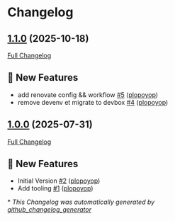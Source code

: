 # Changelog

## [1.1.0](https://github.com/plopoyop/ansible-role-zoraxy/tree/1.1.0) (2025-10-18)

[Full Changelog](https://github.com/plopoyop/ansible-role-zoraxy/compare/1.0.0...1.1.0)

## 🚀 New Features

- add renovate config && workflow [\#5](https://github.com/plopoyop/ansible-role-zoraxy/pull/5) ([plopoyop](https://github.com/plopoyop))
- remove devenv et migrate to devbox [\#4](https://github.com/plopoyop/ansible-role-zoraxy/pull/4) ([plopoyop](https://github.com/plopoyop))

## [1.0.0](https://github.com/plopoyop/ansible-role-zoraxy/tree/1.0.0) (2025-07-31)

[Full Changelog](https://github.com/plopoyop/ansible-role-zoraxy/compare/2c1d79cc6cf382a06f5d17e5ac3976ea77fc4a0d...1.0.0)

## 🚀 New Features

- Initial Version [\#2](https://github.com/plopoyop/ansible-role-zoraxy/pull/2) ([plopoyop](https://github.com/plopoyop))
- Add tooling [\#1](https://github.com/plopoyop/ansible-role-zoraxy/pull/1) ([plopoyop](https://github.com/plopoyop))



\* *This Changelog was automatically generated by [github_changelog_generator](https://github.com/github-changelog-generator/github-changelog-generator)*
